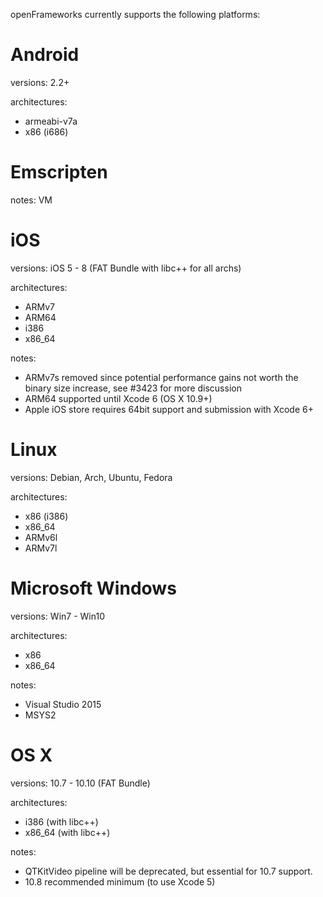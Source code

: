 openFrameworks currently supports the following platforms:

# Android #

versions: 2.2+

architectures:
  * armeabi-v7a
  * x86 (i686)


# Emscripten #

notes: VM


# iOS #

versions: iOS 5 - 8 (FAT Bundle with libc++ for all archs)

architectures:
  * ARMv7
  * ARM64
  * i386
  * x86_64

notes:
  * ARMv7s removed since potential performance gains not worth the binary size increase, see #3423 for more discussion
  * ARM64 supported until Xcode 6 (OS X 10.9+)
  * Apple iOS store requires 64bit support and submission with Xcode 6+


# Linux #

versions: Debian, Arch, Ubuntu, Fedora

architectures:
  * x86 (i386)
  * x86_64
  * ARMv6l
  * ARMv7l
	
# Microsoft Windows #

versions: Win7 - Win10

architectures:
  * x86
  * x86_64

notes:
  * Visual Studio 2015
  * MSYS2


# OS X #

versions: 10.7 - 10.10 (FAT Bundle)

architectures:
  * i386 (with libc++)
  * x86_64 (with libc++)

notes:
  * QTKitVideo pipeline will be deprecated, but essential for 10.7 support.
  * 10.8 recommended minimum (to use Xcode 5)
